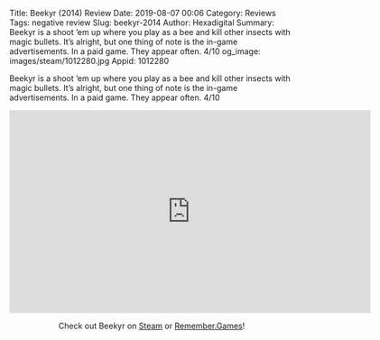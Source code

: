 Title: Beekyr (2014) Review
Date: 2019-08-07 00:06
Category: Reviews
Tags: negative review
Slug: beekyr-2014
Author: Hexadigital
Summary: Beekyr is a shoot ’em up where you play as a bee and kill other insects with magic bullets. It’s alright, but one thing of note is the in-game advertisements. In a paid game. They appear often. 4/10
og_image: images/steam/1012280.jpg
Appid: 1012280

Beekyr is a shoot ’em up where you play as a bee and kill other insects with magic bullets. It’s alright, but one thing of note is the in-game advertisements. In a paid game. They appear often. 4/10

<center><iframe src="https://www.youtube.com/embed/f-DXluN347Y?feature=oembed" allow="accelerometer; autoplay; encrypted-media; gyroscope; picture-in-picture" width="640" height="360" frameborder="0"></iframe>

Check out Beekyr on [Steam](https://store.steampowered.com/app/1012280/?curator_clanid=34633900) or [Remember.Games](https://remember.games/game/2462/)!</center>
